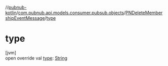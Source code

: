 //[pubnub-kotlin](../../../index.md)/[com.pubnub.api.models.consumer.pubsub.objects](../index.md)/[PNDeleteMembershipEventMessage](index.md)/[type](type.md)

# type

[jvm]\
open override val [type](type.md): [String](https://kotlinlang.org/api/latest/jvm/stdlib/kotlin/-string/index.html)
